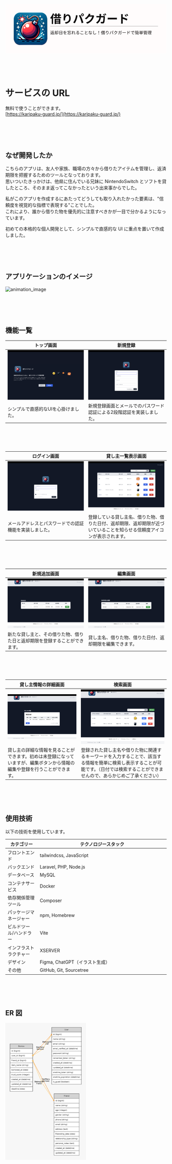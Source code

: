 <style>
  .centered-table th {
    text-align: center;
  }

  .padding-bottom {
    padding-bottom: 60px;
  }
</style>

<img src="https://raw.githubusercontent.com/shotasato0/Karipaku-Guard/update-readme/public/images/topimage.png">
<div class="padding-bottom"></div>


# サービスの URL

無料で使うことができます。  
[https://karipaku-guard.jp/](https://karipaku-guard.jp/)
<div class="padding-bottom"></div>


## なぜ開発したか

こちらのアプリは、友人や家族、職場の方々から借りたアイテムを管理し、返済期限を把握するためのツールとなっております。  
思いついたきっかけは、他県に住んでいる兄妹に NintendoSwitch とソフトを貸したところ、そのまま返ってこなかったという出来事からでした。

私がこのアプリを作成するにあたってどうしても取り入れたかった要素は、"信頼度を視覚的な指標で表現する"ことでした。  
これにより、誰から借りた物を優先的に注意すべきかが一目で分かるようになっています。

初めての本格的な個人開発として、シンプルで直感的な UI に重点を置いて作成しました。
<div class="padding-bottom"></div>


## アプリケーションのイメージ
![animation_image](https://github.com/shotasato0/Karipaku-Guard/assets/83856475/45591031-e237-466f-ad79-f77b068e7550)

<div class="padding-bottom"></div>


## 機能一覧

<div class="padding-bottom">
<table class="centered-table" style="width: 100%;">
<thead>
<tr>
  <th align="center">トップ画面</th>
  <th align="center">新規登録</th>
</tr>
</thead>
<tbody>
<tr>
  <td align="center"><img src="https://raw.githubusercontent.com/shotasato0/Karipaku-Guard/update-readme/public/images/app.view/view_top.png"></td>
  <td align="center"><img src="https://raw.githubusercontent.com/shotasato0/Karipaku-Guard/update-readme/public/images/app.view/view_register.png"></td>
</tr>
<tr>
  <td align="left">シンプルで直感的なUIを心掛けました。</td>
  <td align="left">新規登録画面とメールでのパスワード認証による2段階認証を実装しました。</td>
</tr>
</tbody>
</table>
</div>

<div class="padding-bottom">
<table class="centered-table" style="width: 100%;">
<thead>
<tr>
  <th align="center">ログイン画面</th>
  <th align="center">貸し主一覧表示画面</th>
</tr>
</thead>
<tbody>
<tr>
  <td align="center"><img src="https://raw.githubusercontent.com/shotasato0/Karipaku-Guard/update-readme/public/images/app.view/view_login.png"></td>
  <td align="center"><img src="https://raw.githubusercontent.com/shotasato0/Karipaku-Guard/update-readme/public/images/app.view/view_list.png"></td>
</tr>
<tr>
  <td align="left">メールアドレスとパスワードでの認証機能を実装しました。</td>
  <td align="left">登録している貸し主名、借りた物、借りた日付、返却期限、返却期限が近づいていることを知らせる信頼度アイコンが表示されます。</td>
</tr>
</tbody>
</table>
</div>

<div class="padding-bottom">
<table class="centered-table" style="width: 100%;">
<thead>
<tr>
  <th align="center">新規追加画面</th>
  <th align="center">編集画面</th>
</tr>
</thead>
<tbody>
<tr>
  <td align="center"><img src="https://raw.githubusercontent.com/shotasato0/Karipaku-Guard/update-readme/public/images/app.view/view_new_addition.png"></td>
  <td align="center"><img src="https://raw.githubusercontent.com/shotasato0/Karipaku-Guard/update-readme/public/images/app.view/view_edit_registrant.png"></td>
</tr>
<tr>
  <td align="left">新たな貸し主と、その借りた物、借りた日と返却期限を登録することができます。</td>
  <td align="left">貸し主名、借りた物、借りた日付、返却期限を編集できます。</td>
</tr>
</tbody>
</table>
</div>

<div class="padding-bottom">
<table class="centered-table" style="width: 100%;">
<thead>
<tr>
  <th align="center">貸し主情報の詳細画面</th>
  <th align="center">検索画面</th>
</tr>
</thead>
<tbody>
<tr>
  <td align="center"><img src="https://raw.githubusercontent.com/shotasato0/Karipaku-Guard/update-readme/public/images/app.view/view_lender_details.png"></td>
  <td align="center"><img src="https://raw.githubusercontent.com/shotasato0/Karipaku-Guard/update-readme/public/images/app.view/view_search.png"></td>
</tr>
<tr>
  <td align="left">貸し主の詳細な情報を見ることができます。初めは未登録になっていますが、編集ボタンから情報の編集や登録を行うことができます。</td>
  <td align="left">登録された貸し主名や借りた物に関連するキーワードを入力することで、該当する情報を簡単に検索し表示することが可能です。（日付では検索することができませんので、あらかじめご了承ください）</td>
</tr>
</tbody>
</table>
</div>


## 使用技術

以下の技術を使用しています。

<div class="padding-bottom">
<table style="width: 100%;">
<thead>
<tr>
  <th style="width: 20%;">カテゴリー</th>
  <th style="width: 80%;">テクノロジースタック</th>
</tr>
</thead>
<tbody>
<tr>
  <td>フロントエンド</td>
  <td>tailwindcss, JavaScript</td>
</tr>
<tr>
  <td>バックエンド</td>
  <td>Laravel, PHP, Node.js</td>
</tr>
<tr>
  <td>データベース</td>
  <td>MySQL</td>
</tr>
<tr>
  <td>コンテナサービス</td>
  <td>Docker</td>
</tr>
<tr>
  <td>依存関係管理ツール</td>
  <td>Composer</td>
</tr>
<tr>
  <td>パッケージマネージャー</td>
  <td>npm, Homebrew</td>
</tr>
<tr>
  <td>ビルドツール/ハンドラー</td>
  <td>Vite</td>
</tr>
<tr>
  <td>インフラストラクチャー</td>
  <td>XSERVER</td>
</tr>
<tr>
  <td>デザイン</td>
  <td>Figma, ChatGPT（イラスト生成）</td>
</tr>
<tr>
  <td>その他</td>
  <td>GitHub, Git, Sourcetree</td>
</tr>
</tbody>
</table>
</div>


## ER 図

<img src="https://raw.githubusercontent.com/shotasato0/Karipaku-Guard/update-readme/er-diagram.png" width="50%">
